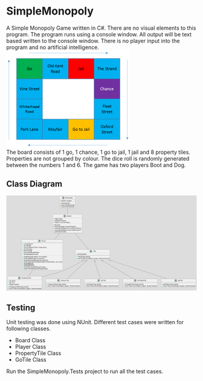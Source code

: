 # SimpleMonopoly

A Simple Monopoly Game written in C#. There are no visual elements to this program. 
The program runs using a console window. All output will be text based written to the console window. 
There is no player input into the program and no artificial intelligence.\
![img.png](Images/Simple%20Monopoly%20Board.png)\
The board consists of 1 go, 1 chance, 1 go to jail, 1 jail and 8 property tiles. 
Properties are not grouped by colour. The dice roll is randomly generated between the numbers 1 and 6.
The game has two players Boot and Dog.

## Class Diagram
![Class Diagram](Images/Class%20Diagram.png)

## Testing

Unit testing was done using NUnit. Different test cases were written for following classes.
- Board Class
- Player Class
- PropertyTile Class
- GoTile Class

Run the SimpleMonopoly.Tests project to run all the test cases. 

